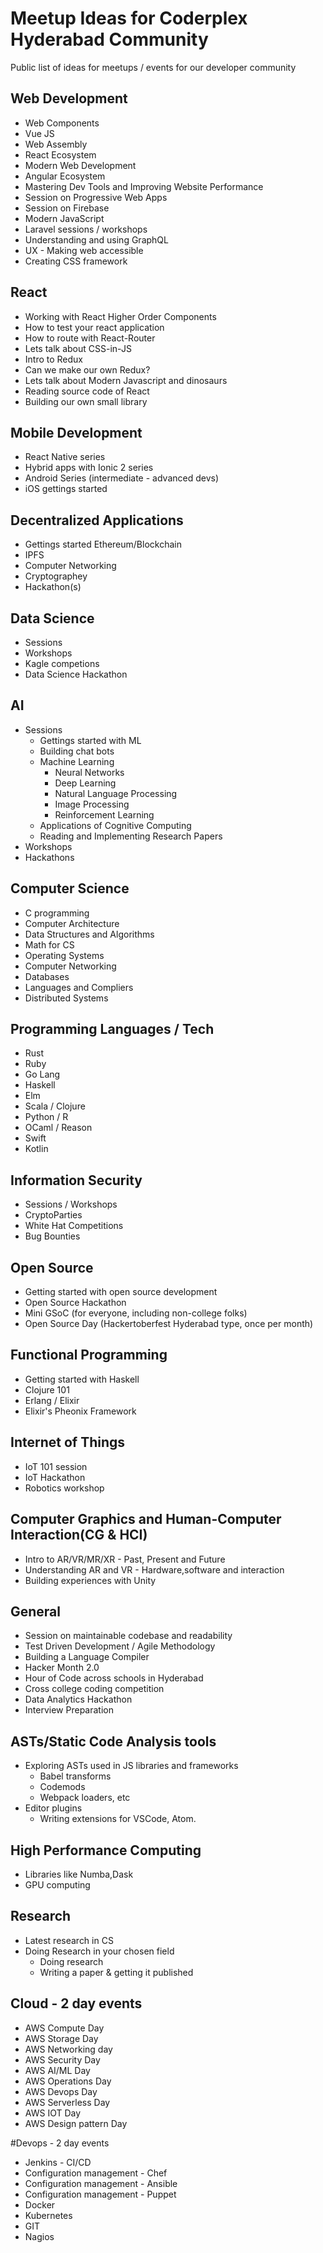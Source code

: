 # Meetup Ideas for Coderplex Hyderabad Community 

Public list of ideas for meetups / events for our developer community

## Web Development
- Web Components
- Vue JS
- Web Assembly
- React Ecosystem
- Modern Web Development
- Angular Ecosystem
- Mastering Dev Tools and Improving Website Performance
- Session on Progressive Web Apps
- Session on Firebase
- Modern JavaScript
- Laravel sessions / workshops
- Understanding and using GraphQL
- UX - Making web accessible
- Creating CSS framework

## React 
- Working with React Higher Order Components
- How to test your react application
- How to route with React-Router
- Lets talk about CSS-in-JS
- Intro to Redux
- Can we make our own Redux?
- Lets talk about Modern Javascript and dinosaurs
- Reading source code of React
- Building our own small library


## Mobile Development
- React Native series
- Hybrid apps with Ionic 2 series
- Android Series (intermediate - advanced devs)
- iOS gettings started

## Decentralized Applications
- Gettings started Ethereum/Blockchain
- IPFS
- Computer Networking
- Cryptographey
- Hackathon(s)

## Data Science 
- Sessions
- Workshops 
- Kagle competions
- Data Science Hackathon

## AI 
- Sessions 
	- Gettings started with ML
	- Building chat bots
	- Machine Learning 
	    - Neural Networks
	    - Deep Learning
	    - Natural Language Processing 
	    - Image Processing
	    - Reinforcement Learning
	- Applications of Cognitive Computing
	- Reading and Implementing Research Papers
- Workshops
- Hackathons

## Computer Science 
- C programming
- Computer Architecture
- Data Structures and Algorithms
- Math for CS
- Operating Systems
- Computer Networking
- Databases
- Languages and Compliers 
- Distributed Systems

## Programming Languages / Tech
- Rust
- Ruby
- Go Lang
- Haskell
- Elm
- Scala / Clojure
- Python / R
- OCaml / Reason
- Swift
- Kotlin

## Information Security
- Sessions / Workshops
- CryptoParties
- White Hat Competitions
- Bug Bounties

## Open Source
- Getting started with open source development 
- Open Source Hackathon 
- Mini GSoC (for everyone, including non-college folks)
- Open Source Day (Hackertoberfest Hyderabad type, once per month)

## Functional Programming 
- Getting started with Haskell
- Clojure 101
- Erlang / Elixir
- Elixir's Pheonix Framework
 
## Internet of Things
- IoT 101 session
- IoT Hackathon
- Robotics workshop

## Computer Graphics and Human-Computer Interaction(CG & HCI)
- Intro to AR/VR/MR/XR - Past, Present and Future
- Understanding AR and VR - Hardware,software and interaction
- Building experiences with Unity

## General
- Session on maintainable codebase and readability 
- Test Driven Development / Agile Methodology
- Building a Language Compiler
- Hacker Month 2.0
- Hour of Code across schools in Hyderabad
- Cross college coding competition 
- Data Analytics Hackathon
- Interview Preparation 


## ASTs/Static Code Analysis tools
- Exploring ASTs used in JS libraries and frameworks
  - Babel transforms
  - Codemods
  - Webpack loaders, etc
- Editor plugins
  - Writing extensions for VSCode, Atom.

## High Performance Computing
- Libraries like Numba,Dask
- GPU computing


## Research

- Latest research in CS
- Doing Research in your chosen field
  - Doing research
  - Writing a paper & getting it published
  
 ## Cloud - 2 day events
- AWS Compute Day
- AWS Storage Day
- AWS Networking day
- AWS Security Day
- AWS AI/ML Day
- AWS Operations Day
- AWS Devops Day
- AWS Serverless Day
- AWS IOT Day
- AWS Design pattern Day

#Devops - 2 day events
- Jenkins - CI/CD
- Configuration management - Chef
- Configuration management - Ansible
- Configuration management - Puppet
- Docker
- Kubernetes
- GIT
- Nagios
